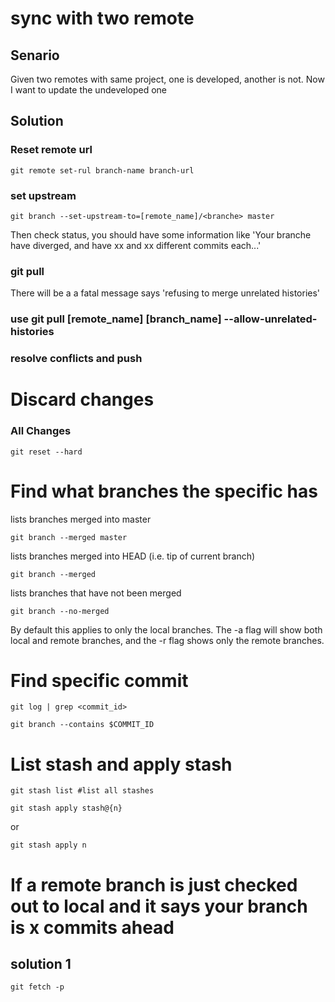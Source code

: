 # sync with two remote

## Senario
Given two remotes with same project, one is developed, another is not. Now I want to update the undeveloped one

## Solution

### Reset remote url

```
git remote set-rul branch-name branch-url
```

### set upstream

```
git branch --set-upstream-to=[remote_name]/<branche> master
```

Then check status, you should have some information like 'Your branche have diverged, and have xx and xx different commits each...'

### git pull
There will be a a fatal message says 'refusing to merge unrelated histories'

### use git pull [remote_name] [branch_name] --allow-unrelated-histories

### resolve conflicts and push

# Discard changes

### All Changes

```
git reset --hard
```

# Find what branches the specific has

lists branches merged into master
```
git branch --merged master 
```
lists branches merged into HEAD (i.e. tip of current branch)
```
git branch --merged 
```

lists branches that have not been merged
```
git branch --no-merged 
```
By default this applies to only the local branches. The -a flag will show both local and remote branches, and the -r flag shows only the remote branches.

# Find specific commit

```
git log | grep <commit_id>
```

```
git branch --contains $COMMIT_ID
```

# List stash and apply stash

```
git stash list #list all stashes
```

```
git stash apply stash@{n}
```

or

```
git stash apply n
```

# If a remote branch is just checked out to local and it says your branch is x commits ahead

## solution 1

```
git fetch -p
```